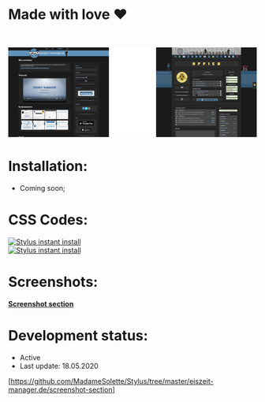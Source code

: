 # Made with love ❤
<br>

<p align="center">
 <a href="https://github.com/MadameSolette/Stylus/tree/master/eiszeit-manager.de/screenshot-section""><img src="https://raw.githubusercontent.com/MadameSolette/Stylus/master/eiszeit-manager.de/screenshot-section/images/preview-thumb.png" /></a>
</p>

# Installation:
 - Coming soon;

# CSS Codes:
[![Stylus instant install](https://img.shields.io/badge/eiszeit%20manager-%20Dark%20Main%20Page%20-282828.svg?style=popout&logoColor=29FDFD&labelColor=606060&logo=Stylus)](https://raw.githubusercontent.com/MadameSolette/Stylus/master/eiszeit-manager.de/dark-main.css)<br>
[![Stylus instant install](https://img.shields.io/badge/eiszeit%20manager-%20Dark%20Büro-282828.svg?style=popout&logoColor=29FDFD&labelColor=606060&logo=Stylus)](https://raw.githubusercontent.com/MadameSolette/Stylus/master/eiszeit-manager.de/dark-buero.css)

# Screenshots:
[**Screenshot section**](https://github.com/MadameSolette/Stylus/tree/master/eiszeit-manager.de/screenshot-section)

# Development status:
 - Active
 - Last update: 18.05.2020


[https://github.com/MadameSolette/Stylus/tree/master/eiszeit-manager.de/screenshot-section]
